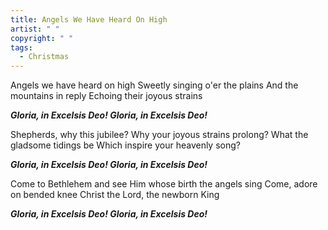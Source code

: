 ```yaml
---
title: Angels We Have Heard On High
artist: " "
copyright: " "
tags:
  - Christmas
---
```

Angels we have heard on high
Sweetly singing o'er the plains
And the mountains in reply
Echoing their joyous strains

 ***Gloria, in Excelsis Deo!
  Gloria, in Excelsis Deo!***

Shepherds, why this jubilee?
Why your joyous strains prolong?
What the gladsome tidings be
Which inspire your heavenly song?

 ***Gloria, in Excelsis Deo!
  Gloria, in Excelsis Deo!***

Come to Bethlehem and see
Him whose birth the angels sing
Come, adore on bended knee
Christ the Lord, the newborn King

 ***Gloria, in Excelsis Deo!
  Gloria, in Excelsis Deo!***